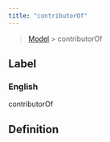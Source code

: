 ```yaml
---
title: "contributorOf"
---
```


> [Model](./../) > contributorOf

## Label

### English
contributorOf


## Definition



    
